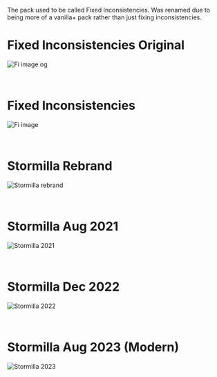 The pack used to be called Fixed Inconsistencies. Was renamed due to being more of a vanilla+ pack rather than just fixing inconsistencies.

# Fixed Inconsistencies Original
![Fi image og](https://github.com/StormDragon77/Stormilla/blob/main/Files/images/imagehost/FixedInconOGpack.png)

<br>

# Fixed Inconsistencies
![Fi image](https://github.com/StormDragon77/Stormilla/blob/main/Files/images/imagehost/FixedInconpack.png)

<br>

# Stormilla Rebrand
![Stormilla rebrand](https://github.com/StormDragon77/Stormilla/blob/main/Files/images/imagehost/StormillaRebrandpack.png)

<br>

# Stormilla Aug 2021
![Stormilla 2021](https://github.com/StormDragon77/Stormilla/blob/main/Files/images/imagehost/StormillaAug2021pack.png)

<br>

# Stormilla Dec 2022
![Stormilla 2022](https://github.com/StormDragon77/Stormilla/blob/main/Files/images/imagehost/StormillaDec2022pack.png)

<br>

# Stormilla Aug 2023 (Modern)
![Stormilla 2023](https://github.com/StormDragon77/Stormilla/blob/main/Files/images/imagehost/StormillaAug2023.png)
